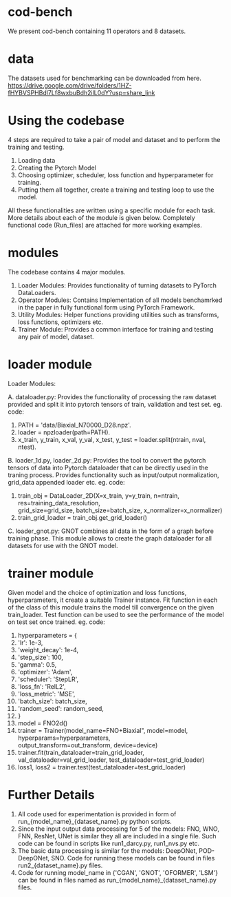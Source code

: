 # cod-bench
We present cod-bench containing 11 operators and 8 datasets.
# data
The datasets used for benchmarking can be downloaded from here.
https://drive.google.com/drive/folders/1HZ-fHYBVSPHBdl7Lf8wxbuBdh2ilL0dY?usp=share_link


# Using the codebase
4 steps are required to take a pair of model and dataset and to perform the training and testing.
1. Loading data
2. Creating the Pytorch Model
3. Choosing optimizer, scheduler, loss function and hyperparameter for training.
4. Putting them all together, create a training and testing loop to use the model.

All these functionalities are written using a specific module for each task. More details about each of the module is given below. Completely functional code (Run_files) are attached for more working examples.

# modules
The codebase contains 4 major modules.
1. Loader Modules: Provides functionality of turning datasets to PyTorch DataLoaders. 
2. Operator Modules: Contains Implementation of all models benchamrked in the paper in fully functional form using PyTorch Framework.
3. Utility Modules: Helper functions providing utilities such as transforms, loss functions, optimizers etc.
4. Trainer Module: Provides a common interface for training and testing any pair of model, dataset.

# loader module

Loader Modules:

A. dataloader.py:
   Provides the functionality of processing the raw dataset provided and split it into pytorch tensors of train, validation and test set.
   eg. code:
1. PATH = 'data/Biaxial_N70000_D28.npz'.
2. loader = npzloader(path=PATH).
3. x_train, y_train, x_val, y_val, x_test, y_test = loader.split(ntrain, nval, ntest).


B. loader_1d.py, loader_2d.py:
   Provides the tool to convert the pytorch tensors of data into Pytorch dataloader that can be directly used in the traning process.
   Provides functionality such as input/output normalization, grid_data appended loader etc.
   eg. code:
1. train_obj = DataLoader_2D(X=x_train, y=y_train, n=ntrain, res=training_data_resolution, \
                            grid_size=grid_size, batch_size=batch_size, x_normalizer=x_normalizer)
2. train_grid_loader = train_obj.get_grid_loader()

   

C. loader_gnot.py:
   GNOT combines all data in the form of a graph before training phase. This module allows to create the graph dataloader for all datasets    for use with the GNOT model.

# trainer module
Given model and the choice of optimization and loss functions, hyperparameters, it create a suitable Trainer instance.
Fit function in each of the class of this module trains the model till convergence on the given train_loader.
Test function can be used to see the performance of the model on test set once trained.
eg. code:
1. hyperparameters = {
2.  'lr': 1e-3,
3.  'weight_decay': 1e-4,
4.  'step_size': 100,
5.  'gamma': 0.5,
6.  'optimizer': 'Adam',
7.  'scheduler': 'StepLR',
8.  'loss_fn': 'RelL2',
9.  'loss_metric': 'MSE',
10. 'batch_size': batch_size,
11. 'random_seed': random_seed,
12. }
13. model = FNO2d()
14. trainer = Trainer(model_name=FNO+Biaxial", model=model, hyperparams=hyperparameters, \
                    output_transform=out_transform, device=device)
15. trainer.fit(train_dataloader=train_grid_loader, val_dataloader=val_grid_loader, test_dataloader=test_grid_loader)
16. loss1, loss2 = trainer.test(test_dataloader=test_grid_loader)


# Further Details
1. All code used for experimentation is provided in form of run_{model_name}_{dataset_name}.py python scripts.
2. Since the input output data processing for 5 of the models: FNO, WNO, FNN, ResNet, UNet is similar they all are included in a single file. Such code can be found in scripts like run1_darcy.py, run1_nvs.py etc.
3. The basic data processing is similar for the models: DeepONet, POD-DeepONet, SNO. Code for running these models can be found in files run2_{dataset_name}.py files.
4. Code for running model_name in {'CGAN', 'GNOT', 'OFORMER', 'LSM'} can be found in files named as run_{model_name}_{dataset_name}.py files.

